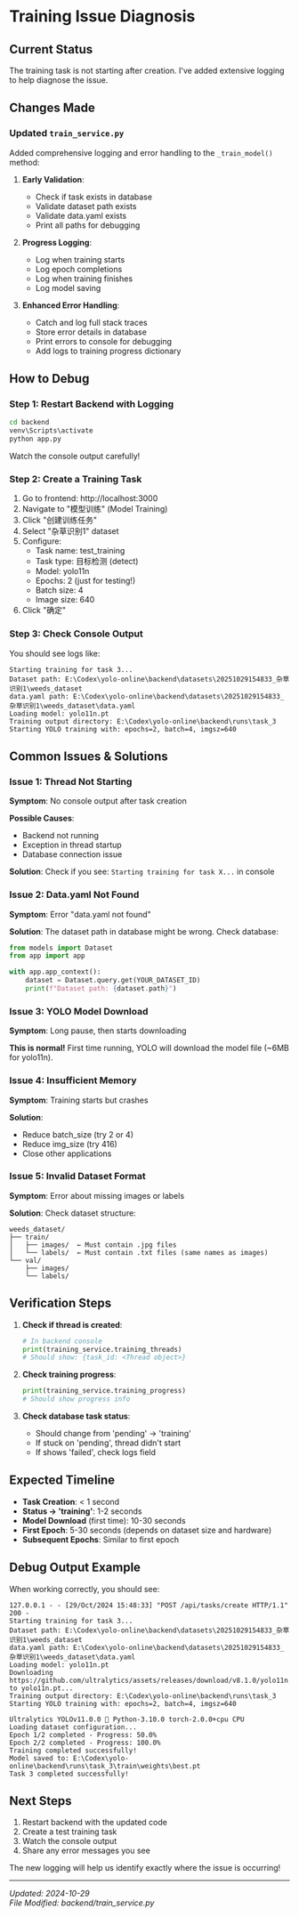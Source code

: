 # Training Issue Diagnosis

## Current Status

The training task is not starting after creation. I've added extensive logging to help diagnose the issue.

## Changes Made

### Updated `train_service.py`

Added comprehensive logging and error handling to the `_train_model()` method:

1. **Early Validation**:
   - Check if task exists in database
   - Validate dataset path exists
   - Validate data.yaml exists
   - Print all paths for debugging

2. **Progress Logging**:
   - Log when training starts
   - Log epoch completions
   - Log when training finishes
   - Log model saving

3. **Enhanced Error Handling**:
   - Catch and log full stack traces
   - Store error details in database
   - Print errors to console for debugging
   - Add logs to training progress dictionary

## How to Debug

### Step 1: Restart Backend with Logging

```bash
cd backend
venv\Scripts\activate
python app.py
```

Watch the console output carefully!

### Step 2: Create a Training Task

1. Go to frontend: http://localhost:3000
2. Navigate to "模型训练" (Model Training)
3. Click "创建训练任务"
4. Select "杂草识别1" dataset
5. Configure:
   - Task name: test_training
   - Task type: 目标检测 (detect)
   - Model: yolo11n
   - Epochs: 2 (just for testing!)
   - Batch size: 4
   - Image size: 640
6. Click "确定"

### Step 3: Check Console Output

You should see logs like:
```
Starting training for task 3...
Dataset path: E:\Codex\yolo-online\backend\datasets\20251029154833_杂草识别1\weeds_dataset
data.yaml path: E:\Codex\yolo-online\backend\datasets\20251029154833_杂草识别1\weeds_dataset\data.yaml
Loading model: yolo11n.pt
Training output directory: E:\Codex\yolo-online\backend\runs\task_3
Starting YOLO training with: epochs=2, batch=4, imgsz=640
```

## Common Issues & Solutions

### Issue 1: Thread Not Starting

**Symptom**: No console output after task creation

**Possible Causes**:
- Backend not running
- Exception in thread startup
- Database connection issue

**Solution**:
Check if you see: `Starting training for task X...` in console

### Issue 2: Data.yaml Not Found

**Symptom**: Error "data.yaml not found"

**Solution**:
The dataset path in database might be wrong. Check database:
```python
from models import Dataset
from app import app

with app.app_context():
    dataset = Dataset.query.get(YOUR_DATASET_ID)
    print(f"Dataset path: {dataset.path}")
```

### Issue 3: YOLO Model Download

**Symptom**: Long pause, then starts downloading

**This is normal!** First time running, YOLO will download the model file (~6MB for yolo11n).

### Issue 4: Insufficient Memory

**Symptom**: Training starts but crashes

**Solution**:
- Reduce batch_size (try 2 or 4)
- Reduce img_size (try 416)
- Close other applications

### Issue 5: Invalid Dataset Format

**Symptom**: Error about missing images or labels

**Solution**:
Check dataset structure:
```
weeds_dataset/
├── train/
│   ├── images/  ← Must contain .jpg files
│   └── labels/  ← Must contain .txt files (same names as images)
└── val/
    ├── images/
    └── labels/
```

## Verification Steps

1. **Check if thread is created**:
   ```python
   # In backend console
   print(training_service.training_threads)
   # Should show: {task_id: <Thread object>}
   ```

2. **Check training progress**:
   ```python
   print(training_service.training_progress)
   # Should show progress info
   ```

3. **Check database task status**:
   - Should change from 'pending' → 'training'
   - If stuck on 'pending', thread didn't start
   - If shows 'failed', check logs field

## Expected Timeline

- **Task Creation**: < 1 second
- **Status → 'training'**: 1-2 seconds
- **Model Download** (first time): 10-30 seconds
- **First Epoch**: 5-30 seconds (depends on dataset size and hardware)
- **Subsequent Epochs**: Similar to first epoch

## Debug Output Example

When working correctly, you should see:

```
127.0.0.1 - - [29/Oct/2024 15:48:33] "POST /api/tasks/create HTTP/1.1" 200 -
Starting training for task 3...
Dataset path: E:\Codex\yolo-online\backend\datasets\20251029154833_杂草识别1\weeds_dataset
data.yaml path: E:\Codex\yolo-online\backend\datasets\20251029154833_杂草识别1\weeds_dataset\data.yaml
Loading model: yolo11n.pt
Downloading https://github.com/ultralytics/assets/releases/download/v8.1.0/yolo11n.pt to yolo11n.pt...
Training output directory: E:\Codex\yolo-online\backend\runs\task_3
Starting YOLO training with: epochs=2, batch=4, imgsz=640

Ultralytics YOLOv11.0.0 🚀 Python-3.10.0 torch-2.0.0+cpu CPU
Loading dataset configuration...
Epoch 1/2 completed - Progress: 50.0%
Epoch 2/2 completed - Progress: 100.0%
Training completed successfully!
Model saved to: E:\Codex\yolo-online\backend\runs\task_3\train\weights\best.pt
Task 3 completed successfully!
```

## Next Steps

1. Restart backend with the updated code
2. Create a test training task
3. Watch the console output
4. Share any error messages you see

The new logging will help us identify exactly where the issue is occurring!

---

*Updated: 2024-10-29*  
*File Modified: backend/train_service.py*
